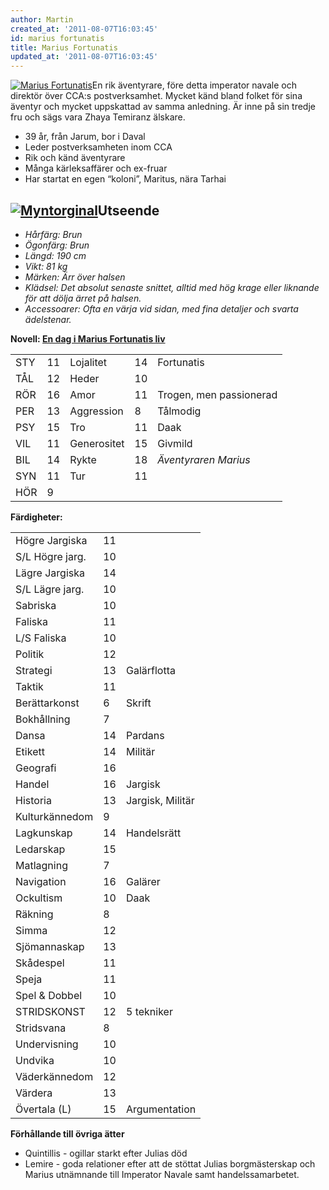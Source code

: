 ```yaml
---
author: Martin
created_at: '2011-08-07T16:03:45'
id: marius fortunatis
title: Marius Fortunatis
updated_at: '2011-08-07T16:03:45'
---
```

[<img src="http://kampanj.ripperdoc.net/wp-content/uploads/Marius-Fortunatis1.jpg" title="Marius Fortunatis" class="alignright size-full wp-image-1027" />]En rik äventyrare, före detta imperator navale och direktör över CCA:s postverksamhet. Mycket känd bland folket för sina äventyr och mycket uppskattad av samma anledning. Är inne på sin tredje fru och sägs vara Zhaya Temiranz älskare.

-   39 år, från Jarum, bor i Daval
-   Leder postverksamheten inom CCA
-   Rik och känd äventyrare
-   Många kärleksaffärer och ex-fruar
-   Har startat en egen “koloni”, Maritus, nära Tarhai

## [<img src="http://kampanj.ripperdoc.net/wp-content/uploads/Myntorginal-150x150.jpg" title="Myntorginal" class="alignright size-thumbnail wp-image-1028" />][<img src="http://kampanj.ripperdoc.net/wp-content/uploads/Myntorginal2-150x150.jpg" title="Myntorginal2" class="alignright size-thumbnail wp-image-1029" />]Utseende

<div>

-   *Hårfärg: Brun*
-   *Ögonfärg: Brun*
-   *Längd: 190 cm*
-   *Vikt: 81 kg*
-   *Märken: Ärr över halsen*
-   *Klädsel: Det absolut senaste snittet, alltid med hög krage eller liknande för att dölja ärret på halsen.*
-   *Accessoarer: Ofta en värja vid sidan, med fina detaljer och svarta ädelstenar.*

**Novell: [En dag i Marius Fortunatis liv]**

</div>

|     |     |             |     |                         |
|-----|-----|-------------|-----|-------------------------|
| STY | 11  | Lojalitet   | 14  | Fortunatis              |
| TÅL | 12  | Heder       | 10  |                         |
| RÖR | 16  | Amor        | 11  | Trogen, men passionerad |
| PER | 13  | Aggression  | 8   | Tålmodig                |
| PSY | 15  | Tro         | 11  | Daak                    |
| VIL | 11  | Generositet | 15  | Givmild                 |
| BIL | 14  | Rykte       | 18  | *Äventyraren Marius*    |
| SYN | 11  | Tur         | 11  |                         |
| HÖR | 9   |             |     |                         |

**Färdigheter:**

|                 |     |                  |
|-----------------|-----|------------------|
| Högre Jargiska  | 11  |                  |
| S/L Högre jarg. | 10  |                  |
| Lägre Jargiska  | 14  |                  |
| S/L Lägre jarg. | 10  |                  |
| Sabriska        | 10  |                  |
| Faliska         | 11  |                  |
| L/S Faliska     | 10  |                  |
| Politik         | 12  |                  |
| Strategi        | 13  | Galärflotta      |
| Taktik          | 11  |                  |
| Berättarkonst   | 6   | Skrift           |
| Bokhållning     | 7   |                  |
| Dansa           | 14  | Pardans          |
| Etikett         | 14  | Militär          |
| Geografi        | 16  |                  |
| Handel          | 16  | Jargisk          |
| Historia        | 13  | Jargisk, Militär |
| Kulturkännedom  | 9   |                  |
| Lagkunskap      | 14  | Handelsrätt      |
| Ledarskap       | 15  |                  |
| Matlagning      | 7   |                  |
| Navigation      | 16  | Galärer          |
| Ockultism       | 10  | Daak             |
| Räkning         | 8   |                  |
| Simma           | 12  |                  |
| Sjömannaskap    | 13  |                  |
| Skådespel       | 11  |                  |
| Speja           | 11  |                  |
| Spel & Dobbel   | 10  |                  |
| STRIDSKONST     | 12  | 5 tekniker       |
| Stridsvana      | 8   |                  |
| Undervisning    | 10  |                  |
| Undvika         | 10  |                  |
| Väderkännedom   | 12  |                  |
| Värdera         | 13  |                  |
| Övertala (L)    | 15  | Argumentation    |

**Förhållande till övriga ätter**

-   Quintillis - ogillar starkt efter Julias död
-   Lemire - goda relationer efter att de stöttat Julias borgmästerskap och Marius utnämnande till Imperator Navale samt handelssamarbetet.

  [<img src="http://kampanj.ripperdoc.net/wp-content/uploads/Marius-Fortunatis1.jpg" title="Marius Fortunatis" class="alignright size-full wp-image-1027" />]: http://kampanj.ripperdoc.net/wp-content/uploads/Marius-Fortunatis1.jpg
  [<img src="http://kampanj.ripperdoc.net/wp-content/uploads/Myntorginal-150x150.jpg" title="Myntorginal" class="alignright size-thumbnail wp-image-1028" />]: http://kampanj.ripperdoc.net/wp-content/uploads/Myntorginal.jpg
  [<img src="http://kampanj.ripperdoc.net/wp-content/uploads/Myntorginal2-150x150.jpg" title="Myntorginal2" class="alignright size-thumbnail wp-image-1029" />]: http://kampanj.ripperdoc.net/wp-content/uploads/Myntorginal2.jpg
  [En dag i Marius Fortunatis liv]: http://kampanj.ripperdoc.net/wp-content/uploads/En-dag-i-Marius-Fortunatis-liv.pdf